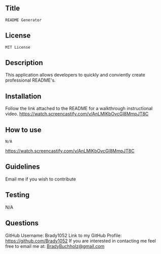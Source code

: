 

   ## Title
    README Generator
    
   ##  License
    MIT License 
   
   ## Description 
 This application allows developers  to quickly and conviently create professional README's. 
    
   ## Installation
 Follow the link attached to the README for a walkthrough instructional video.
 https://watch.screencastify.com/v/AnLMlKbOvcGl8MmpJT8C
   ## How to use 
    N/A
https://watch.screencastify.com/v/AnLMlKbOvcGl8MmpJT8C
   ##  Guidelines
  Email me if you wish to contribute 

   ##  Testing 
   N/A 

   ## Questions
   GitHub Username: Brady1052
   Link to my GitHub Profile: https://github.com/Brady1052
   If you are interested in contacting me feel free to email me at: BradyBuchholz@gmail.com

